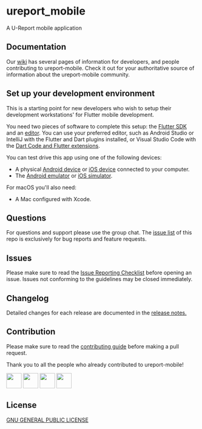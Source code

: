 # ureport_mobile

A U-Report mobile application

## Documentation

Our [wiki](https://github.com/unicef/ureport-mobile/wiki) has several pages of information for developers, and people contributing to ureport-mobile. Check it out for your authoritative source of information about the ureport-mobile community.

## Set up your development environment

This is a starting point for new developers who wish to setup their development workstations' for Flutter mobile development.

You need two pieces of software to complete this setup: the [Flutter SDK](https://flutter.dev/docs/get-started/install) and an [editor](https://flutter.dev/docs/get-started/editor). You can use your preferred editor, such as Android Studio or IntelliJ with the Flutter and Dart plugins installed, or Visual Studio Code with the [Dart Code and Flutter extensions](https://marketplace.visualstudio.com/items?itemName=Dart-Code.dart-code).

You can test drive this app using one of the following devices:
- A physical [Android device](https://flutter.dev/docs/get-started/install/macos#set-up-your-android-device) or [iOS device](https://flutter.dev/docs/get-started/install/macos#deploy-to-ios-devices) connected to your computer.
- The [Android emulator](https://flutter.dev/docs/get-started/install/macos#set-up-the-android-emulator) or [iOS simulator](https://flutter.dev/docs/get-started/install/macos#set-up-the-ios-simulator).

For macOS you'll also need:
- A Mac configured with Xcode.


## Questions

For questions and support please use the group chat. The [issue list](https://github.com/unicef/ureport-mobile/issues) of this repo is exclusively for bug reports and feature requests.

## Issues

Please make sure to read the [Issue Reporting Checklist](https://github.com/unicef/ureport-mobile/blob/master/CONTRIBUTING.md) before opening an issue. Issues not conforming to the guidelines may be closed immediately.

## Changelog

Detailed changes for each release are documented in the [release notes.](https://github.com/unicef/ureport-mobile/releases)

## Contribution

Please make sure to read the [contributing guide](https://github.com/unicef/ureport-mobile/blob/master/CONTRIBUTING.md) before making a pull request. 

Thank you to all the people who already contributed to ureport-mobile!

<a href="https://github.com/bppanwar"><img src="https://avatars1.githubusercontent.com/u/6149957?v=4" width=40></a>
<a href="https://github.com/nathanbaleeta"><img src="https://avatars2.githubusercontent.com/u/8824104?v=4" width=40></a>
<a href="https://github.com/alee8599"><img src="https://avatars2.githubusercontent.com/u/32917335?v=4" width=40></a>
<a href="https://github.com/ericcbear"><img src="https://avatars3.githubusercontent.com/u/40226107?v=4" width=40></a>
            
## License
[GNU GENERAL PUBLIC LICENSE](https://github.com/nathanbaleeta/ureport-mobile/blob/develop/LICENSE)
